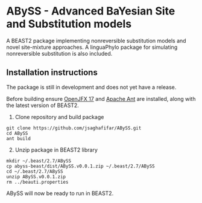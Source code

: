 # ABySS - Advanced BaYesian Site and Substitution models

A BEAST2 package implementing nonreversible substitution models and novel site-mixture approaches. A linguaPhylo package
for simulating nonreversible substitution is also included.

## Installation instructions
The package is still in development and does not yet have a release.

Before building ensure [OpenJFX 17](https://gluonhq.com/products/javafx/) and 
[Apache Ant](https://ant.apache.org/manual/install.html) are installed, along with the latest version of BEAST2.

1. Clone repository and build package
```
git clone https://github.com/jsaghafifar/ABySS.git
cd ABySS
ant build
```
2. Unzip package in BEAST2 library
```
mkdir ~/.beast/2.7/ABySS
cp abyss-beast/dist/ABySS.v0.0.1.zip ~/.beast/2.7/ABySS
cd ~/.beast/2.7/ABySS
unzip ABySS.v0.0.1.zip
rm ../beauti.properties
```
ABySS will now be ready to run in BEAST2.